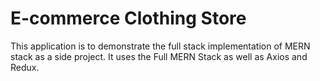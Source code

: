 # E-commerce Clothing Store

This application is to demonstrate the full stack implementation of MERN stack as a side project.
It uses the Full MERN Stack as well as Axios and Redux.